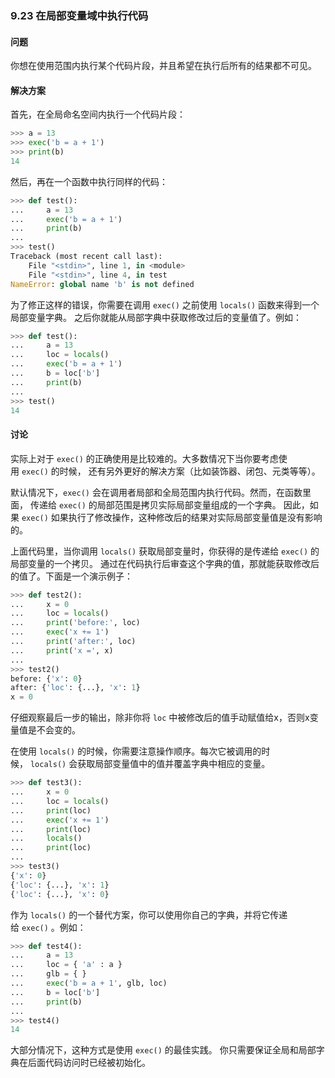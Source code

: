 ### 9.23 在局部变量域中执行代码

#### 问题

你想在使用范围内执行某个代码片段，并且希望在执行后所有的结果都不可见。

#### 解决方案

首先，在全局命名空间内执行一个代码片段：

```python
>>> a = 13
>>> exec('b = a + 1')
>>> print(b)
14
```

然后，再在一个函数中执行同样的代码：

```python
>>> def test():
...     a = 13
...     exec('b = a + 1')
...     print(b)
...
>>> test()
Traceback (most recent call last):
    File "<stdin>", line 1, in <module>
    File "<stdin>", line 4, in test
NameError: global name 'b' is not defined
```

为了修正这样的错误，你需要在调用 `exec()` 之前使用 `locals()` 函数来得到一个局部变量字典。 之后你就能从局部字典中获取修改过后的变量值了。例如：

```python
>>> def test():
...     a = 13
...     loc = locals()
...     exec('b = a + 1')
...     b = loc['b']
...     print(b)
...
>>> test()
14
```

#### 讨论

实际上对于 `exec()` 的正确使用是比较难的。大多数情况下当你要考虑使用 `exec()` 的时候， 还有另外更好的解决方案（比如装饰器、闭包、元类等等）。

默认情况下，`exec()` 会在调用者局部和全局范围内执行代码。然而，在函数里面， 传递给 `exec()` 的局部范围是拷贝实际局部变量组成的一个字典。 因此，如果 `exec()` 如果执行了修改操作，这种修改后的结果对实际局部变量值是没有影响的。 

上面代码里，当你调用 `locals()` 获取局部变量时，你获得的是传递给 `exec()` 的局部变量的一个拷贝。 通过在代码执行后审查这个字典的值，那就能获取修改后的值了。下面是一个演示例子：

```python
>>> def test2():
...     x = 0
...     loc = locals()
...     print('before:', loc)
...     exec('x += 1')
...     print('after:', loc)
...     print('x =', x)
...
>>> test2()
before: {'x': 0}
after: {'loc': {...}, 'x': 1}
x = 0
```

仔细观察最后一步的输出，除非你将 `loc` 中被修改后的值手动赋值给x，否则x变量值是不会变的。

在使用 `locals()` 的时候，你需要注意操作顺序。每次它被调用的时候， `locals()` 会获取局部变量值中的值并覆盖字典中相应的变量。 

```python
>>> def test3():
...     x = 0
...     loc = locals()
...     print(loc)
...     exec('x += 1')
...     print(loc)
...     locals()
...     print(loc)
...
>>> test3()
{'x': 0}
{'loc': {...}, 'x': 1}
{'loc': {...}, 'x': 0}
```

作为 `locals()` 的一个替代方案，你可以使用你自己的字典，并将它传递给 `exec()` 。例如：

```python
>>> def test4():
...     a = 13
...     loc = { 'a' : a }
...     glb = { }
...     exec('b = a + 1', glb, loc)
...     b = loc['b']
...     print(b)
...
>>> test4()
14
```

大部分情况下，这种方式是使用 `exec()` 的最佳实践。 你只需要保证全局和局部字典在后面代码访问时已经被初始化。